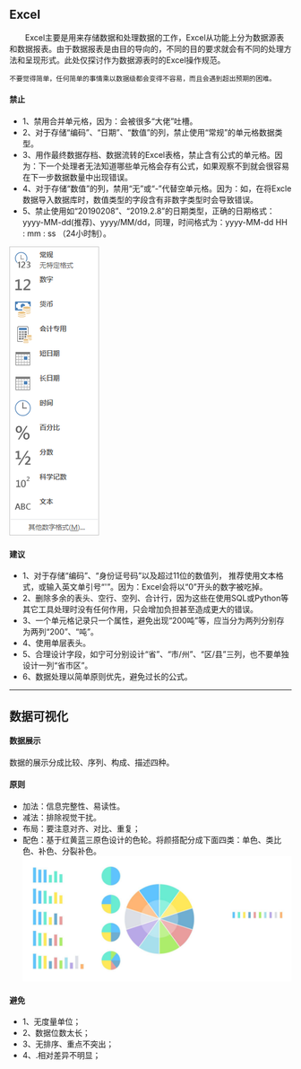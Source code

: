 ## Excel
&emsp;&emsp;Excel主要是用来存储数据和处理数据的工作，Excel从功能上分为数据源表和数据报表。由于数据报表是由目的导向的，不同的目的要求就会有不同的处理方法和呈现形式。此处仅探讨作为数据源表时的Excel操作规范。  

`不要觉得简单，任何简单的事情乘以数据级都会变得不容易，而且会遇到超出预期的困难。`
#### 禁止
- 1、禁用合并单元格，因为：会被很多“大佬”吐槽。  
- 2、对于存储“编码”、“日期”、“数值”的列，禁止使用“常规”的单元格数据类型。
- 3、用作最终数据存档、数据流转的Excel表格，禁止含有公式的单元格。因为：下一个处理者无法知道哪些单元格会存有公式，如果观察不到就会很容易在下一步数据数量中出现错误。  
- 4、对于存储“数值”的列，禁用“无”或“-”代替空单元格。因为：如，在将Excle数据导入数据库时，数值类型的字段含有非数字类型时会导致错误。  
- 5、禁止使用如“20190208”、“2019.2.8”的日期类型，正确的日期格式：yyyy-MM-dd(推荐)、yyyy/MM/dd，同理，时间格式为：yyyy-MM-dd HH : mm : ss （24小时制）。  

![单元格数据类型](../_images/excel/单元格数据类型.jpg)
#### 建议
- 1、对于存储“编码”、“身份证号码”以及超过11位的数值列， 推荐使用文本格式，或输入英文单引号“'”。因为：Excel会将以“0”开头的数字被吃掉。  
- 2、删除多余的表头、空行、空列、合计行，因为这些在使用SQL或Python等其它工具处理时没有任何作用，只会增加负担甚至造成更大的错误。  
- 3、一个单元格记录只一个属性，避免出现“200吨”等，应当分为两列分别存为两列“200”、“吨”。
- 4、使用单层表头。
- 5、合理设计字段，如宁可分别设计“省”、“市/州”、“区/县”三列，也不要单独设计一列“省市区”。
- 6、数据处理以简单原则优先，避免过长的公式。
---

## 数据可视化

#### 数据展示
数据的展示分成比较、序列、构成、描述四种。

#### 原则
- 加法：信息完整性、易读性。
- 减法：排除视觉干扰。
- 布局：要注意对齐、对比、重复；
- 配色：基于红黄蓝三原色设计的色轮。将颜搭配分成下面四类：单色、类比色、补色、分裂补色。
![单元格数据类型](../_images/dataVisualization/数据可视化.jpg)

#### 避免
- 1、无度量单位；
- 2、数据位数太长；
- 3、无排序、重点不突出；
- 4、.相对差异不明显；

